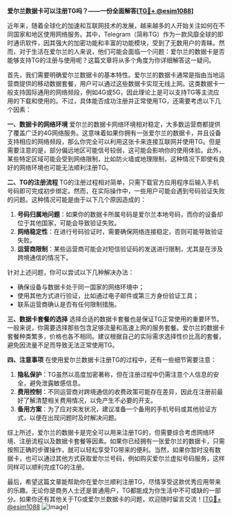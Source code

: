 **爱尔兰数据卡可以注册TG吗？——一份全面解答[[TG💪+ @esim1088](https://t.me/s/esim1088)]**

近年来，随着全球化的加速和互联网技术的发展，越来越多的人开始关注如何在不同国家和地区使用网络服务。其中，Telegram（简称TG）作为一款风靡全球的即时通讯软件，因其强大的加密功能和丰富的功能模块，受到了无数用户的青睐。然而，对于生活在爱尔兰的人来说，他们可能会面临一个问题：爱尔兰的数据卡是否能够支持TG的注册与使用呢？这篇文章将从多个角度为你详细解答这一疑问。

首先，我们需要明确爱尔兰数据卡的基本特性。爱尔兰的数据卡通常是指由当地运营商提供的移动数据套餐，用户可以通过这些数据卡实现无线上网。这类数据卡一般支持国际通用的网络频段，例如4G或5G，因此理论上是可以支持TG等主流应用的下载和使用的。不过，具体能否成功注册并正常使用TG，还需要考虑以下几个因素：

**一、数据卡的网络环境**
爱尔兰的数据卡网络环境相对稳定，大多数运营商都提供了覆盖广泛的4G网络服务。这意味着如果你拥有一张爱尔兰的数据卡，并且设备支持相应的网络频段，那么你完全可以利用这张卡来连接互联网并使用TG。但是需要注意的是，部分偏远地区可能信号较弱，这可能会影响你的使用体验。此外，某些特定区域可能会受到网络限制，比如防火墙或地理限制，这种情况下即使有良好的网络环境也可能无法顺利注册TG。

**二、TG的注册流程**
TG的注册过程相对简单，只需下载官方应用程序后输入手机号码即可完成初步绑定。然而，在实际操作中，一些用户可能会遇到号码验证失败的问题。这种情况可能是由于以下几个原因造成的：
1. **号码归属地问题**：如果你的数据卡所属号码是爱尔兰本地号码，而你的设备却位于其他国家，可能会导致验证失败。
2. **网络稳定性**：在进行号码验证时，需要确保网络连接稳定，否则可能导致验证失败。
3. **运营商限制**：某些运营商可能会对短信验证码的发送进行限制，尤其是在涉及跨境通信的情况下。

针对上述问题，你可以尝试以下几种解决办法：
- 确保设备与数据卡处于同一国家的网络环境中；
- 使用其他方式进行验证，比如通过电子邮件或第三方身份验证工具；
- 联系运营商确认是否有任何限制措施。

**三、数据卡套餐的选择**
选择合适的数据卡套餐也是保证TG正常使用的重要环节。一般来说，你需要选择那些包含足够流量和高速上网的服务套餐。爱尔兰的数据卡套餐种类繁多，价格也各不相同。建议根据自己的实际需求选择性价比高的套餐，避免因流量不足而导致无法正常使用TG。

**四、注意事项**
在使用爱尔兰数据卡注册TG的过程中，还有一些细节需要注意：
1. **隐私保护**：TG虽然以高度加密著称，但在注册过程中仍需注意个人信息的安全，避免泄露敏感信息。
2. **费用控制**：不同运营商对跨境通信的收费政策可能存在差异，因此在注册前最好了解清楚相关费用情况，以免产生不必要的开支。
3. **备用方案**：为了应对突发状况，建议准备一个备用的手机号码或其他验证方式，以便在出现问题时及时解决问题。

综上所述，爱尔兰的数据卡是完全可以用来注册TG的，但需要综合考虑网络环境、注册流程以及数据卡套餐等因素。如果你已经拥有一张爱尔兰的数据卡，只需按照正确的步骤操作，就可以轻松享受TG带来的便利。当然，如果你暂时没有数据卡，也可以通过其他方式获取爱尔兰号码，例如购买爱尔兰虚拟号码服务，这样同样可以顺利完成TG的注册。

最后，希望这篇文章能帮助你在爱尔兰顺利注册TG，尽情享受这款优秀应用带来的乐趣。无论你是商务人士还是普通用户，TG都能成为你生活中不可或缺的一部分。如果你还有其他关于TG或爱尔兰数据卡的问题，欢迎随时留言交流！[[TG💪+ @esim1088](https://t.me/s/esim1088) ![Image](https://i.postimg.cc/4NQfJmqS/Snipaste-2025-05-13-00-14-12.png)]